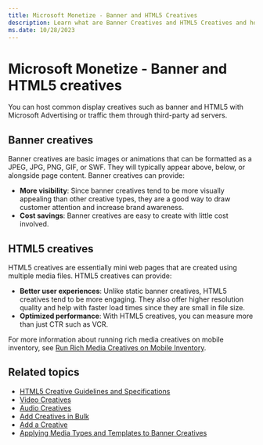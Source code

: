 ```yaml
---
title: Microsoft Monetize - Banner and HTML5 Creatives
description: Learn what are Banner Creatives and HTML5 Creatives and how you can host them.
ms.date: 10/28/2023
---
```



# Microsoft Monetize - Banner and HTML5 creatives

You can host common display creatives such as banner and HTML5 with
Microsoft Advertising or traffic them through third-party ad
servers.

## Banner creatives

Banner creatives are basic images or animations that can be formatted as
a JPEG, JPG, PNG, GIF, or SWF. They will typically appear above, below,
or alongside page content. Banner creatives can provide:

- **More visibility**: Since banner
  creatives tend to be more visually appealing than other creative
  types, they are a good way to draw customer attention and increase
  brand awareness.
- **Cost savings**: Banner creatives are
  easy to create with little cost involved.

## HTML5 creatives

HTML5 creatives are essentially mini web pages that are created using
multiple media files. HTML5 creatives can provide:

- **Better user experiences**: Unlike
  static banner creatives, HTML5 creatives tend to be more engaging.
  They also offer higher resolution quality and help with faster load
  times since they are small in file size.
- **Optimized performance**: With HTML5
  creatives, you can measure more than just CTR such as VCR.

For more information about running rich media creatives on mobile
inventory, see [Run Rich Media Creatives on Mobile Inventory](run-rich-media-creatives-on-mobile-inventory.md).

## Related topics

- [HTML5 Creative Guidelines and Specifications](html5-creative-guidelines-and-specifications.md)
- [Video Creatives](video-creatives.md)
- [Audio Creatives](audio-creatives.md)
- [Add Creatives in Bulk](add-creatives-in-bulk.md)
- [Add a Creative](add-a-creative.md)
- [Applying Media Types and Templates to Banner Creatives](applying-media-types-and-templates-to-banner-creatives.md)
